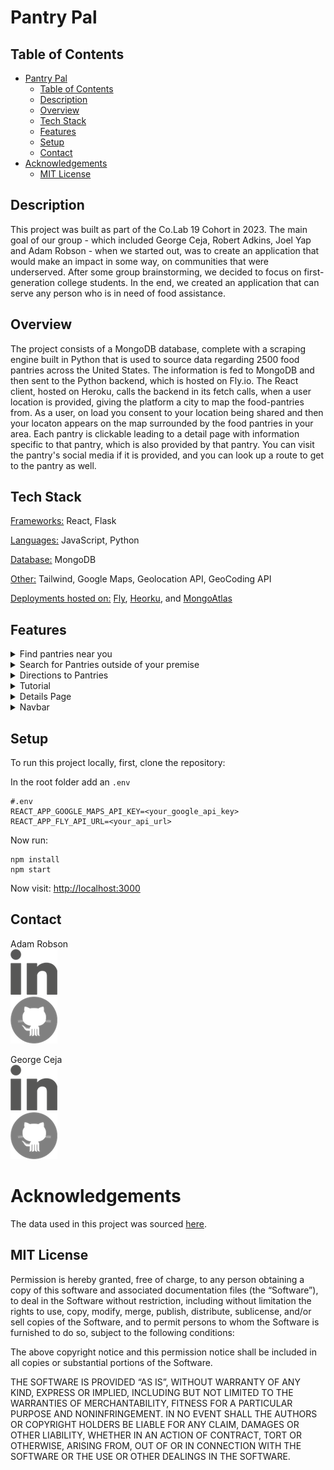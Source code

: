 # Pantry Pal

## Table of Contents

- [Pantry Pal](#pantry-pal)
  - [Table of Contents](#table-of-contents)
  - [Description](#description)
  - [Overview](#overview)
  - [Tech Stack](#tech-stack)
  - [Features](#features)
  - [Setup](#setup)
  - [Contact](#contact)
- [Acknowledgements](#acknowledgements)
  - [MIT License](#mit-license)

## Description


   This project was built as part of the Co.Lab 19 Cohort in 2023. The main goal of our group - which included George Ceja, Robert Adkins, Joel Yap and Adam Robson - when we started out, was to create an application that would make an impact in some way, on communities that were underserved. After some group brainstorming, we decided to focus on first-generation college students.  In the end, we created an application that can serve any person who is in need of food assistance.

## Overview

  The project consists of a MongoDB database, complete with a scraping engine built in Python that is used to source data regarding 2500 food pantries across the United States.  The information is fed to MongoDB and then sent to the Python backend, which is hosted on Fly.io.  The React client, hosted on Heroku, calls the backend in its fetch calls, when a user location is provided, giving the platform a city to map the food-pantries from. As a user, on load you consent to your location being shared and then your locaton appears on the map surrounded by the food pantries in your area. Each pantry is clickable leading to a detail page with information specific to that pantry, which is also provided by that pantry. You can visit the pantry's social media if it is provided, and you can look up a route to get to the pantry as well.

## Tech Stack
<p><ins>Frameworks:</ins> React, Flask</p>
<p><ins>Languages:</ins> JavaScript, Python</p>
<p><ins>Database:</ins> MongoDB</p>
<p><ins>Other:</ins> Tailwind, Google Maps,  Geolocation API, GeoCoding API</p>

<ins>Deployments hosted on:</ins>
[Fly](https://fly.io/),
[Heorku](https://www.heroku.com/), and
[MongoAtlas](https://www.mongodb.com/atlas/database)

## Features
<details>
  <summary>Find pantries near you</summary>
  <p>When visiting the page the application will locate you and find pantries in your area.</p>
</details>

<details>
  <summary>Search for Pantries outside of your premise</summary>
  <p>As a user you are able to search for pantries in places outside of your area.</p>
</details>

<details>
  <summary>Directions to Pantries</summary>
  <p>As a user you are able to get directions to a pantry within the application.</p>
</details>

<details>
  <summary>Tutorial</summary>
  <p>As a new user you are able to view a tutorial that explains what the application can do.</p>
</details>

<details>
  <summary>Details Page</summary>
  <p>You can also view more details of a pantry such as hours of operation, description, social media links, and more!</p>
</details>

<details>
  <summary>Navbar</summary>
  <p>Our navbar consists of pages such as About Us, Resources, and Tutorial.</p>
</details>

## Setup
To run this project locally, first, clone the repository:

In the root folder add an `.env`
```
#.env
REACT_APP_GOOGLE_MAPS_API_KEY=<your_google_api_key>
REACT_APP_FLY_API_URL=<your_api_url>
```
Now run:
```
npm install
npm start
```

Now visit:
<http://localhost:3000>

## Contact

Adam Robson
<br />
<a href="https://www.linkedin.com/in/adamrayrobson" target="_blank">
  <img src="./src/assets/images/linked.png" alt="linked in icon" />
</a>
<br />
<a href="https://github.com/Adam-Robson" target="_blank">
  <img src="./src/assets/images/github.png" alt="github icon" />
</a>

George Ceja
<br />
<a href="https://www.linkedin.com/in/george-ceja" target="_blank">
  <img src="./src/assets/images/linked.png" alt="linked in icon" />
</a>
<br />
<a href="https://github.com/GeorgeCloud" target="_blank">
  <img src="./src/assets/images/github.png" alt="github icon" />
</a>

# Acknowledgements 

The data used in this project was sourced [here](https://www.foodpantries.org).

## MIT License

  Permission is hereby granted, free of charge, to any person obtaining a copy of this software and associated documentation files (the “Software”), to deal in the Software without restriction, including without limitation the rights to use, copy, modify, merge, publish, distribute, sublicense, and/or sell copies of the Software, and to permit persons to whom the Software is furnished to do so, subject to the following conditions:

  The above copyright notice and this permission notice shall be included in all copies or substantial portions of the Software.

  THE SOFTWARE IS PROVIDED “AS IS”, WITHOUT WARRANTY OF ANY KIND, EXPRESS OR IMPLIED, INCLUDING BUT NOT LIMITED TO THE WARRANTIES OF MERCHANTABILITY, FITNESS FOR A PARTICULAR PURPOSE AND NONINFRINGEMENT. IN NO EVENT SHALL THE AUTHORS OR COPYRIGHT HOLDERS BE LIABLE FOR ANY CLAIM, DAMAGES OR OTHER LIABILITY, WHETHER IN AN ACTION OF CONTRACT, TORT OR OTHERWISE, ARISING FROM, OUT OF OR IN CONNECTION WITH THE SOFTWARE OR THE USE OR OTHER DEALINGS IN THE SOFTWARE.
